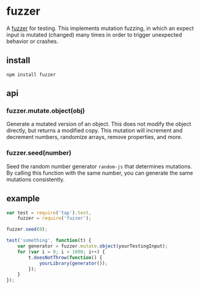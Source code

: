 # fuzzer

A [fuzzer](http://en.wikipedia.org/wiki/Fuzz_testing) for testing. This implements
mutation fuzzing, in which an expect input is mutated (changed) many times
in order to trigger unexpected behavior or crashes.

## install

    npm install fuzzer

## api

### fuzzer.mutate.object(obj)

Generate a mutated version of an object. This does not modify the object
directly, but returns a modified copy. This mutation will increment and
decrement numbers, randomize arrays, remove properties, and more.

### fuzzer.seed(number)

Seed the random number generator `random-js` that determines mutations.
By calling this function with the same number, you can generate the same
mutations consistently.

## example

```js
var test = require('tap').test,
    fuzzer = require('fuzzer');

fuzzer.seed(0);

test('something', function(t) {
    var generator = fuzzer.mutate.object(yourTestingInput);
    for (var i = 0; i < 1000; i++) {
        t.doesNotThrow(function() {
            yourLibrary(generator());
        });
    }
});
```
